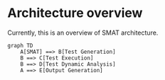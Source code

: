 # Architecture overview

Currently, this is an overview of SMAT architecture.

```mermaid
graph TD
    A[SMAT] ==> B[Test Generation]
    B ==> C[Test Execution]
    B ==> D[Test Dynamic Analysis]
    A ==> E[Output Generation]
```